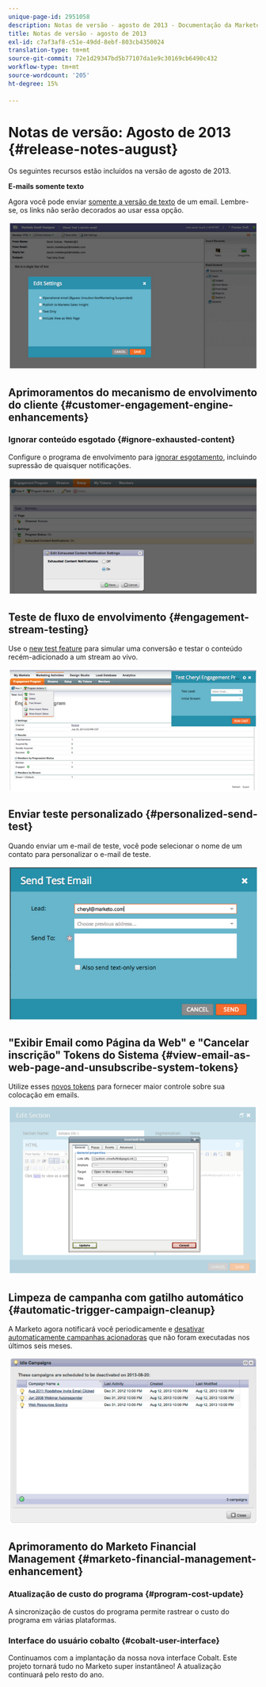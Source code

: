 ```yaml
---
unique-page-id: 2951058
description: Notas de versão - agosto de 2013 - Documentação da Marketo - Documentação do produto
title: Notas de versão - agosto de 2013
exl-id: c7af3af8-c51e-49dd-8ebf-803cb4350024
translation-type: tm+mt
source-git-commit: 72e1d29347bd5b77107da1e9c30169cb6490c432
workflow-type: tm+mt
source-wordcount: '205'
ht-degree: 15%

---
```


# Notas de versão: Agosto de 2013 {#release-notes-august}

Os seguintes recursos estão incluídos na versão de agosto de 2013.

**E-mails somente texto**

Agora você pode enviar [somente a versão de texto](/help/marketo/product-docs/email-marketing/general/creating-an-email/create-a-text-only-email.md) de um email. Lembre-se, os links não serão decorados ao usar essa opção.

![](assets/image2014-9-22-16-3a34-3a15.png)

## Aprimoramentos do mecanismo de envolvimento do cliente {#customer-engagement-engine-enhancements}

### Ignorar conteúdo esgotado {#ignore-exhausted-content}

Configure o programa de envolvimento para [ignorar esgotamento](/help/marketo/product-docs/email-marketing/drip-nurturing/using-engagement-programs/disable-and-enable-exhausted-content-notifications.md), incluindo supressão de quaisquer notificações.

![](assets/image2014-9-22-16-3a34-3a37.png)

## Teste de fluxo de envolvimento {#engagement-stream-testing}

Use o [new test feature](/help/marketo/product-docs/email-marketing/drip-nurturing/engagement-program-streams/test-an-engagement-stream.md) para simular uma conversão e testar o conteúdo recém-adicionado a um stream ao vivo.

![](assets/image2014-9-22-16-3a34-3a56.png)

## Enviar teste personalizado {#personalized-send-test}

Quando enviar um e-mail de teste, você pode selecionar o nome de um contato para personalizar o e-mail de teste.

![](assets/image2014-9-22-16-3a35-3a15.png)

## &quot;Exibir Email como Página da Web&quot; e &quot;Cancelar inscrição&quot; Tokens do Sistema {#view-email-as-web-page-and-unsubscribe-system-tokens}

Utilize esses [novos tokens](/help/marketo/product-docs/email-marketing/general/using-tokens/system-tokens-glossary.md) para fornecer maior controle sobre sua colocação em emails.

![](assets/image2014-9-22-16-3a35-3a38.png)

## Limpeza de campanha com gatilho automático {#automatic-trigger-campaign-cleanup}

A Marketo agora notificará você periodicamente e [desativar automaticamente campanhas acionadoras](/help/marketo/product-docs/core-marketo-concepts/smart-campaigns/using-smart-campaigns/automatic-trigger-campaign-cleanup.md) que não foram executadas nos últimos seis meses.

![](assets/image2014-9-22-16-3a36-3a2.png)

## Aprimoramento do Marketo Financial Management {#marketo-financial-management-enhancement}

### Atualização de custo do programa {#program-cost-update}

A sincronização de custos do programa permite rastrear o custo do programa em várias plataformas.

### Interface do usuário cobalto {#cobalt-user-interface}

Continuamos com a implantação da nossa nova interface Cobalt. Este projeto tornará tudo no Marketo super instantâneo! A atualização continuará pelo resto do ano.
